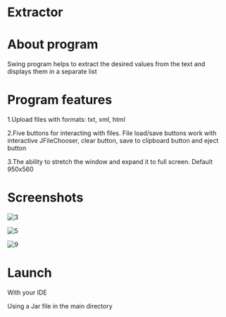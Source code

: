 # Extractor

# About program
Swing program helps to extract the desired values from the text and displays them in a separate list

# Program features
1.Upload files with formats: txt, xml, html

2.Five buttons for interacting with files. File load/save buttons work with interactive JFileChooser, clear button, save to clipboard button and eject button

3.The ability to stretch the window and expand it to full screen. Default 950x560

# Screenshots

![3](https://user-images.githubusercontent.com/106163465/172500793-b512dbf3-20e5-46f4-8f80-dd14f9385383.jpg)

![5](https://user-images.githubusercontent.com/106163465/172500819-0bbbec91-6f21-4ed5-9e88-6f5b7a9791b3.jpg)

![9](https://user-images.githubusercontent.com/106163465/172500833-1366d7e5-5ec4-420a-8f92-23485e03bd40.jpg)


# Launch
With your IDE

Using a Jar file in the main directory

